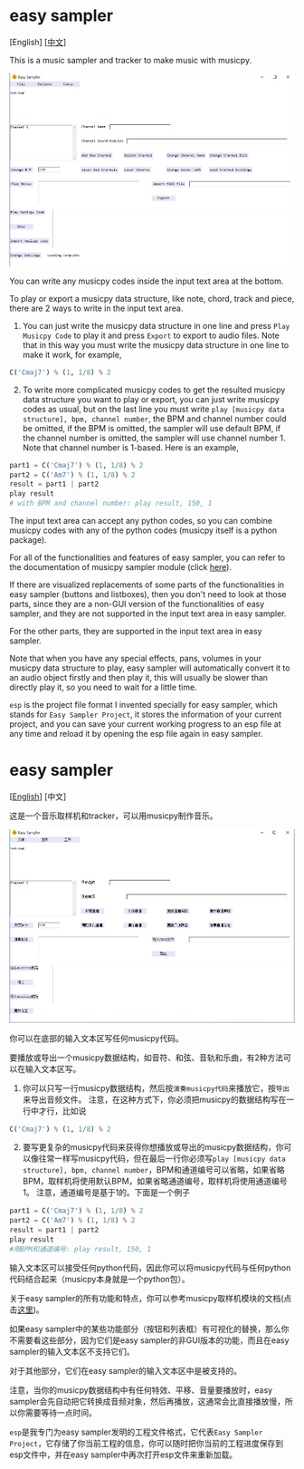 # easy sampler

[English] [[中文](#easy-sampler-1)]

This is a music sampler and tracker to make music with musicpy.

![image](https://github.com/Rainbow-Dreamer/easy-sampler/blob/main/previews/1.jpg?raw=True)

You can write any musicpy codes inside the input text area at the bottom.

To play or export a musicpy data structure, like note, chord, track and piece, there are 2 ways to write in the input text area.

1. You can just write the musicpy data structure in one line and press `Play Musicpy Code` to play it and press `Export` to export to audio files. 
Note that in this way you must write the musicpy data structure in one line to make it work, for example,
```python
C('Cmaj7') % (1, 1/8) % 2
```

2. To write more complicated musicpy codes to get the resulted musicpy data structure you want to play or export, you can just write musicpy codes as usual, but on the last line you must write `play [musicpy data structure], bpm, channel number`, the BPM and channel number could be omitted, if the BPM is omitted, the sampler will use default BPM, if the channel number is omitted, the sampler will use channel number 1. 
Note that channel number is 1-based. Here is an example,
```python
part1 = C('Cmaj7') % (1, 1/8) % 2
part2 = C('Am7') % (1, 1/8) % 2
result = part1 | part2
play result
# with BPM and channel number: play result, 150, 1
```

The input text area can accept any python codes, so you can combine musicpy codes with any of the python codes (musicpy itself is a python package).

For all of the functionalities and features of easy sampler, you can refer to the documentation of musicpy sampler module (click [here](https://github.com/Rainbow-Dreamer/musicpy/wiki/musicpy-sampler-module)).

If there are visualized replacements of some parts of the functionalities in easy sampler (buttons and listboxes), then you don't need to look at those parts, since they are a non-GUI version of the functionalities of easy sampler, and they are not supported in the input text area in easy sampler.

For the other parts, they are supported in the input text area in easy sampler.

Note that when you have any special effects, pans, volumes in your musicpy data structure to play, easy sampler will automatically convert it to an audio object firstly and then play it, this will usually be slower than directly play it, so you need to wait for a little time. 

`esp` is the project file format I invented specially for easy sampler, which stands for `Easy Sampler Project`, it stores the information of your current project, and you can save your current working progress to an esp file at any time and reload it by opening the esp file again in easy sampler.

# easy sampler

[[English](#easy-sampler)] [中文]

这是一个音乐取样机和tracker，可以用musicpy制作音乐。

![image](https://github.com/Rainbow-Dreamer/easy-sampler/blob/main/previews/2.jpg?raw=True)

你可以在底部的输入文本区写任何musicpy代码。

要播放或导出一个musicpy数据结构，如音符、和弦、音轨和乐曲，有2种方法可以在输入文本区写。

1. 你可以只写一行musicpy数据结构，然后按`演奏musicpy代码`来播放它，按`导出`来导出音频文件。
注意，在这种方式下，你必须把musicpy的数据结构写在一行中才行，比如说
```python
C('Cmaj7') % (1, 1/8) % 2
```

2. 要写更复杂的musicpy代码来获得你想播放或导出的musicpy数据结构，你可以像往常一样写musicpy代码，但在最后一行你必须写`play [musicpy data structure], bpm, channel number`，BPM和通道编号可以省略，如果省略BPM，取样机将使用默认BPM，如果省略通道编号，取样机将使用通道编号1。
注意，通道编号是基于1的。下面是一个例子
```python
part1 = C('Cmaj7') % (1, 1/8) % 2
part2 = C('Am7') % (1, 1/8) % 2
result = part1 | part2
play result
#用BPM和通道编号: play result, 150, 1
```

输入文本区可以接受任何python代码，因此你可以将musicpy代码与任何python代码结合起来（musicpy本身就是一个python包）。

关于easy sampler的所有功能和特点，你可以参考musicpy取样机模块的文档(点击[这里](https://github.com/Rainbow-Dreamer/musicpy/wiki/musicpy-sampler-module-musicpy%E5%8F%96%E6%A0%B7%E6%9C%BA%E6%A8%A1%E5%9D%97))。

如果easy sampler中的某些功能部分（按钮和列表框）有可视化的替换，那么你不需要看这些部分，因为它们是easy sampler的非GUI版本的功能，而且在easy sampler的输入文本区不支持它们。

对于其他部分，它们在easy sampler的输入文本区中是被支持的。

注意，当你的musicpy数据结构中有任何特效、平移、音量要播放时，easy sampler会先自动把它转换成音频对象，然后再播放，这通常会比直接播放慢，所以你需要等待一点时间。

`esp`是我专门为easy sampler发明的工程文件格式，它代表`Easy Sampler Project`，它存储了你当前工程的信息，你可以随时把你当前的工程进度保存到esp文件中，并在easy sampler中再次打开esp文件来重新加载。
